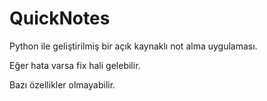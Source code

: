 # QuickNotes
Python ile geliştirilmiş bir açık kaynaklı not alma uygulaması.

Eğer hata varsa fix hali gelebilir.

Bazı özellikler olmayabilir.
